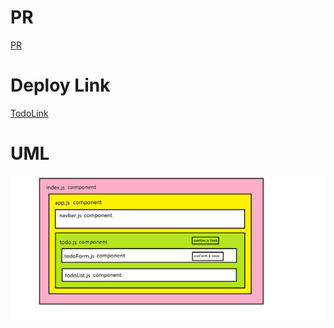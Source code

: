 # PR

[PR](https://github.com/mohammed-khamees/todo/pull/3)

# Deploy Link

[TodoLink](https://todo-khamees.netlify.app/)

# UML

![UML](./uml.jpg)
